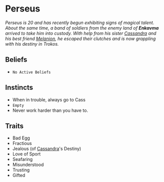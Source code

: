 # Perseus
*Perseus is 20 and has recently begun exhibiting signs of magical talent.  About the same time, a band of soldiers from the enemy land of **Enkavma** arrived to take him into custody.  With help from his sister [Cassandra](Cassandra.md) and his best friend [Melanion](Melanion.md), he escaped their clutches and is now grappling with his destiny in Trokos.*

## Beliefs
- `No Active Beliefs`

## Instincts
- When in trouble, always go to Cass
- `Empty`
- Never work harder than you have to.

## Traits
- Bad Egg
- Fractious
- Jealous (of [Cassandra](Cassandra.md)'s Destiny)
- Love of Sport
- Seafaring
- Misunderstood
- Trusting
- Gifted